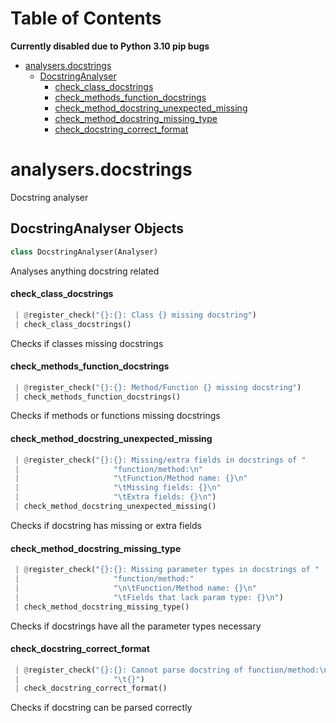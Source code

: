 # Table of Contents

**Currently disabled due to Python 3.10 pip bugs**

* [analysers.docstrings](#analysers.docstrings)
  * [DocstringAnalyser](#analysers.docstrings.DocstringAnalyser)
    * [check\_class\_docstrings](#analysers.docstrings.DocstringAnalyser.check_class_docstrings)
    * [check\_methods\_function\_docstrings](#analysers.docstrings.DocstringAnalyser.check_methods_function_docstrings)
    * [check\_method\_docstring\_unexpected\_missing](#analysers.docstrings.DocstringAnalyser.check_method_docstring_unexpected_missing)
    * [check\_method\_docstring\_missing\_type](#analysers.docstrings.DocstringAnalyser.check_method_docstring_missing_type)
    * [check\_docstring\_correct\_format](#analysers.docstrings.DocstringAnalyser.check_docstring_correct_format)

<a name="analysers.docstrings"></a>
# analysers.docstrings

Docstring analyser

<a name="analysers.docstrings.DocstringAnalyser"></a>
## DocstringAnalyser Objects

```python
class DocstringAnalyser(Analyser)
```

Analyses anything docstring related

<a name="analysers.docstrings.DocstringAnalyser.check_class_docstrings"></a>
#### check\_class\_docstrings

```python
 | @register_check("{}:{}: Class {} missing docstring")
 | check_class_docstrings()
```

Checks if classes missing docstrings

<a name="analysers.docstrings.DocstringAnalyser.check_methods_function_docstrings"></a>
#### check\_methods\_function\_docstrings

```python
 | @register_check("{}:{}: Method/Function {} missing docstring")
 | check_methods_function_docstrings()
```

Checks if methods or functions missing docstrings

<a name="analysers.docstrings.DocstringAnalyser.check_method_docstring_unexpected_missing"></a>
#### check\_method\_docstring\_unexpected\_missing

```python
 | @register_check("{}:{}: Missing/extra fields in docstrings of "
 |                     "function/method:\n"
 |                     "\tFunction/Method name: {}\n"
 |                     "\tMissing fields: {}\n"
 |                     "\tExtra fields: {}\n")
 | check_method_docstring_unexpected_missing()
```

Checks if docstring has missing or extra fields

<a name="analysers.docstrings.DocstringAnalyser.check_method_docstring_missing_type"></a>
#### check\_method\_docstring\_missing\_type

```python
 | @register_check("{}:{}: Missing parameter types in docstrings of "
 |                     "function/method:"
 |                     "\n\tFunction/Method name: {}\n"
 |                     "\tFields that lack param type: {}\n")
 | check_method_docstring_missing_type()
```

Checks if docstrings have all the parameter types necessary

<a name="analysers.docstrings.DocstringAnalyser.check_docstring_correct_format"></a>
#### check\_docstring\_correct\_format

```python
 | @register_check("{}:{}: Cannot parse docstring of function/method:\n"
 |                     "\t{}")
 | check_docstring_correct_format()
```

Checks if docstring can be parsed correctly

